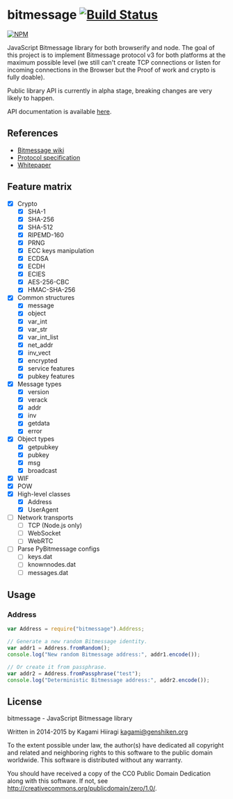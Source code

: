 # bitmessage [![Build Status](https://travis-ci.org/bitchan/bitmessage.svg?branch=master)](https://travis-ci.org/bitchan/bitmessage)

[![NPM](https://nodei.co/npm/bitmessage.png)](https://www.npmjs.com/package/bitmessage)

JavaScript Bitmessage library for both browserify and node. The goal of this project is to implement Bitmessage protocol v3 for both platforms at the maximum possible level (we still can't create TCP connections or listen for incoming connections in the Browser but the Proof of work and crypto is fully doable).

Public library API is currently in alpha stage, breaking changes are very likely to happen.

API documentation is available [here](https://bitchan.github.io/bitmessage/docs/).

## References

* [Bitmessage wiki](https://bitmessage.org/wiki/Main_Page)
* [Protocol specification](https://bitmessage.org/wiki/Protocol_specification)
* [Whitepaper](https://bitmessage.org/bitmessage.pdf)

## Feature matrix

- [x] Crypto
  - [x] SHA-1
  - [x] SHA-256
  - [x] SHA-512
  - [x] RIPEMD-160
  - [x] PRNG
  - [x] ECC keys manipulation
  - [x] ECDSA
  - [x] ECDH
  - [x] ECIES
  - [x] AES-256-CBC
  - [x] HMAC-SHA-256
- [x] Common structures
  - [x] message
  - [x] object
  - [x] var_int
  - [x] var_str
  - [x] var_int_list
  - [x] net_addr
  - [x] inv_vect
  - [x] encrypted
  - [x] service features
  - [x] pubkey features
- [x] Message types
  - [x] version
  - [x] verack
  - [x] addr
  - [x] inv
  - [x] getdata
  - [x] error
- [x] Object types
  - [x] getpubkey
  - [x] pubkey
  - [x] msg
  - [x] broadcast
- [x] WIF
- [x] POW
- [x] High-level classes
  - [x] Address
  - [x] UserAgent
- [ ] Network transports
  - [ ] TCP (Node.js only)
  - [ ] WebSocket
  - [ ] WebRTC
- [ ] Parse PyBitmessage configs
  - [ ] keys.dat
  - [ ] knownnodes.dat
  - [ ] messages.dat

## Usage

### Address

```js
var Address = require("bitmessage").Address;

// Generate a new random Bitmessage identity.
var addr1 = Address.fromRandom();
console.log("New random Bitmessage address:", addr1.encode());

// Or create it from passphrase.
var addr2 = Address.fromPassphrase("test");
console.log("Deterministic Bitmessage address:", addr2.encode());
```

## License

bitmessage - JavaScript Bitmessage library

Written in 2014-2015 by Kagami Hiiragi <kagami@genshiken.org>

To the extent possible under law, the author(s) have dedicated all copyright and related and neighboring rights to this software to the public domain worldwide. This software is distributed without any warranty.

You should have received a copy of the CC0 Public Domain Dedication along with this software. If not, see <http://creativecommons.org/publicdomain/zero/1.0/>.
